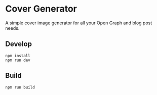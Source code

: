 # Cover Generator

A simple cover image generator for all your Open Graph and blog post needs.

## Develop

```
npm install
npm run dev
```

## Build

`npm run build`
